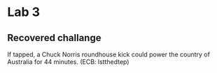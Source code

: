 # Lab 3

## Recovered challange
If tapped, a Chuck Norris roundhouse kick could power the country of Australia for 44 minutes. (ECB: lstthedtep)
